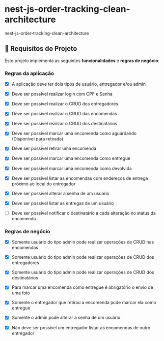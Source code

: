 # nest-js-order-tracking-clean-architecture
nest-js-order-tracking-clean-architecture

## :memo: Requisitos do Projeto ##

Este projeto implementa as seguintes **funcionalidades** e **regras de negócio**:

### Regras da aplicação

-   [X] A aplicação deve ter dois tipos de usuário, entregador e/ou admin
-   [X] Deve ser possível realizar login com CPF e Senha
-   [X] Deve ser possível realizar o CRUD dos entregadores
-   [X] Deve ser possível realizar o CRUD das encomendas
-   [X] Deve ser possível realizar o CRUD dos destinatários
-   [X] Deve ser possível marcar uma encomenda como aguardando (Disponível para retirada)
-   [X] Deve ser possível retirar uma encomenda
-   [X] Deve ser possível marcar uma encomenda como entregue
-   [X] Deve ser possível marcar uma encomenda como devolvida
-   [X] Deve ser possível listar as encomendas com endereços de entrega próximo ao local do entregador
-   [X] Deve ser possível alterar a senha de um usuário
-   [X] Deve ser possível listar as entregas de um usuário
-   [ ] Deve ser possível notificar o destinatário a cada alteração no status da encomenda



### Regras de negócio

-   [X] Somente usuário do tipo admin pode realizar operações de CRUD nas encomendas
-   [X] Somente usuário do tipo admin pode realizar operações de CRUD dos entregadores
-   [X] Somente usuário do tipo admin pode realizar operações de CRUD dos destinatários
-   [X] Para marcar uma encomenda como entregue é obrigatório o envio de uma foto
-   [X] Somente o entregador que retirou a encomenda pode marcar ela como entregue
-   [X] Somente o admin pode alterar a senha de um usuário
-   [X] Não deve ser possível um entregador listar as encomendas de outro entregador

